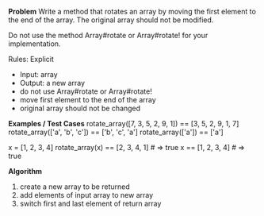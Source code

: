 **Problem**
Write a method that rotates an array by moving the first element to the end of the array. The original array should not be modified.

Do not use the method Array#rotate or Array#rotate! for your implementation.

Rules:
Explicit
  - Input: array
  - Output: a new array
  - do not use Array#rotate or Array#rotate!
  - move first element to the end of the array
  - original array should not be changed

**Examples / Test Cases**
rotate_array([7, 3, 5, 2, 9, 1]) == [3, 5, 2, 9, 1, 7]
rotate_array(['a', 'b', 'c']) == ['b', 'c', 'a']
rotate_array(['a']) == ['a']

x = [1, 2, 3, 4]
rotate_array(x) == [2, 3, 4, 1]   # => true
x == [1, 2, 3, 4]                 # => true

**Algorithm**
1. create a new array to be returned
2. add elements of input array to new array
3. switch first and last element of return array